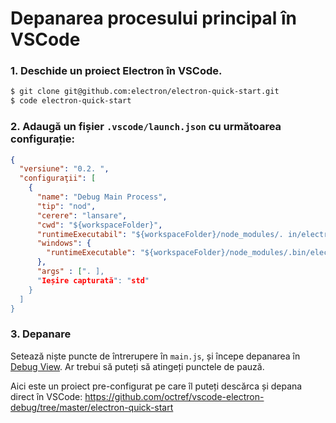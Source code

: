 # Depanarea procesului principal în VSCode

### 1. Deschide un proiect Electron în VSCode.

```sh
$ git clone git@github.com:electron/electron-quick-start.git
$ code electron-quick-start
```

### 2. Adaugă un fișier `.vscode/launch.json` cu următoarea configurație:

```json
{
  "versiune": "0.2. ",
  "configuraţii": [
    {
      "name": "Debug Main Process",
      "tip": "nod",
      "cerere": "lansare",
      "cwd": "${workspaceFolder}",
      "runtimeExecutabil": "${workspaceFolder}/node_modules/. in/electron",
      "windows": {
        "runtimeExecutable": "${workspaceFolder}/node_modules/.bin/electron. md"
      },
      "args" : [". ],
      "Ieșire capturată": "std"
    }
  ]
}
```


### 3. Depanare

Setează niște puncte de întrerupere în `main.js`, și începe depanarea în [Debug View](https://code.visualstudio.com/docs/editor/debugging). Ar trebui să puteți să atingeți punctele de pauză.

Aici este un proiect pre-configurat pe care îl puteți descărca și depana direct în VSCode: https://github.com/octref/vscode-electron-debug/tree/master/electron-quick-start
